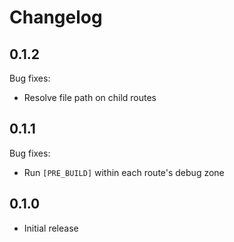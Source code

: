 # Changelog

## 0.1.2

Bug fixes:

* Resolve file path on child routes

## 0.1.1

Bug fixes:

* Run `[PRE_BUILD]` within each route's debug zone

## 0.1.0

* Initial release
